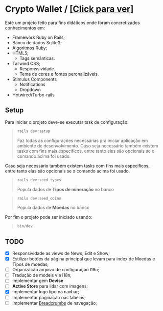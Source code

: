 # Crypto Wallet / [[Click para ver]](/images.md)

Esté um projeto feito para fins didáticos onde foram concretizados conhecimentos em:
- Framework Ruby on Rails;
- Banco de dados Sqlite3;
- Algoritmos Ruby;
- HTML5;
  - Tags semânticas.
- Tailwind CSS;
  - Responssividade.
  - Tema de cores e fontes peronalizáveis.
- Stimulus Components
  - Notifications
  - Dropdown
- Hotwired/Turbo-rails

## Setup

Para iniciar o projeto deve-se executar task de configuração:
>```bash
>rails dev:setup
>```
> Faz todas as configurações necessárias pra iniciar aplicação em ambiente de desenvolvimento.
Caso seja necessário também existem tasks com fins mais especificos, entre tanto elas são opcionais se o comando acima foi usado.

Caso seja necessário também existem tasks com fins mais especificos, entre tanto elas são opcionais se o comando acima foi usado.
>```bash
>rails dev:seed_types
>```
> Popula dados de **Tipos de mineração** no banco

>```bash
>rails dev:seed_coins
>```
> Popula dados de **Moedas** no banco

Por fim o projeto pode ser iniciado usando:
>```bash
>bin/dev
>```

## TODO

- [x] Responsividade as views de News, Edit e Show;
- [x] Estilizar botões da página principal que levam para index de Moedas e Tipos de moedas;
- [ ] Organização arquivo de configuração I18n;
- [ ] Tradução de models via I18n;
- [ ] Implementar gem **Devise**
- [ ] **Active Store** para lidar com imagens;
- [x] Implementar logo tipo na navbar;
- [ ] Implementar paginação nas tabelas;
- [ ] Implementar [Breadcrumbs](https://i.imgur.com/lFfYWpg.png) de navegação;